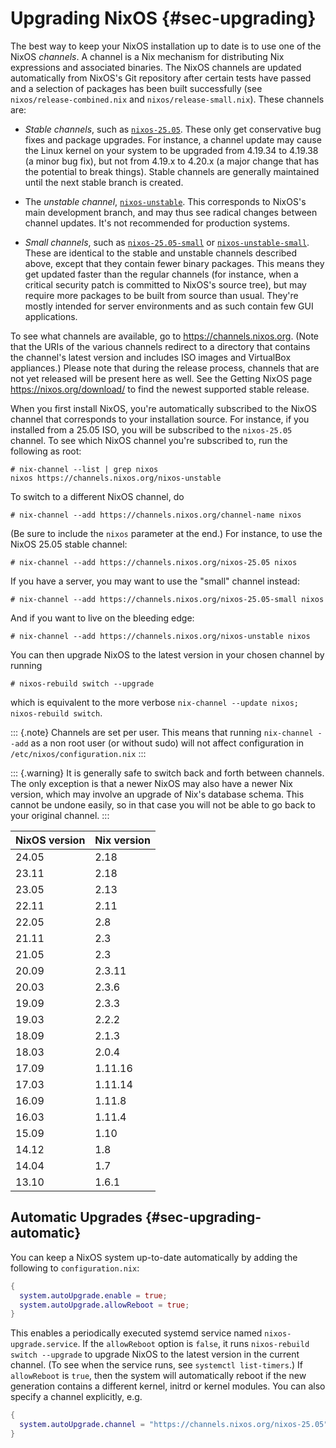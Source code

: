 # Upgrading NixOS {#sec-upgrading}

The best way to keep your NixOS installation up to date is to use one of
the NixOS *channels*. A channel is a Nix mechanism for distributing Nix
expressions and associated binaries. The NixOS channels are updated
automatically from NixOS's Git repository after certain tests have
passed and a selection of packages has been built successfully
(see `nixos/release-combined.nix` and `nixos/release-small.nix`).
These channels are:

-   *Stable channels*, such as [`nixos-25.05`](https://channels.nixos.org/nixos-25.05).
    These only get conservative bug fixes and package upgrades. For
    instance, a channel update may cause the Linux kernel on your system
    to be upgraded from 4.19.34 to 4.19.38 (a minor bug fix), but not
    from 4.19.x to 4.20.x (a major change that has the potential to break things).
    Stable channels are generally maintained until the next stable
    branch is created.

-   The *unstable channel*, [`nixos-unstable`](https://channels.nixos.org/nixos-unstable).
    This corresponds to NixOS's main development branch, and may thus see
    radical changes between channel updates. It's not recommended for
    production systems.

-   *Small channels*, such as [`nixos-25.05-small`](https://channels.nixos.org/nixos-25.05-small)
    or [`nixos-unstable-small`](https://channels.nixos.org/nixos-unstable-small).
    These are identical to the stable and unstable channels described above,
    except that they contain fewer binary packages. This means they get updated
    faster than the regular channels (for instance, when a critical security patch
    is committed to NixOS's source tree), but may require more packages to be
    built from source than usual. They're mostly intended for server environments
    and as such contain few GUI applications.

To see what channels are available, go to <https://channels.nixos.org>.
(Note that the URIs of the various channels redirect to a directory that
contains the channel's latest version and includes ISO images and
VirtualBox appliances.) Please note that during the release process,
channels that are not yet released will be present here as well. See the
Getting NixOS page <https://nixos.org/download/> to find the newest
supported stable release.

When you first install NixOS, you're automatically subscribed to the
NixOS channel that corresponds to your installation source. For
instance, if you installed from a 25.05 ISO, you will be subscribed to
the `nixos-25.05` channel. To see which NixOS channel you're subscribed
to, run the following as root:

```ShellSession
# nix-channel --list | grep nixos
nixos https://channels.nixos.org/nixos-unstable
```

To switch to a different NixOS channel, do

```ShellSession
# nix-channel --add https://channels.nixos.org/channel-name nixos
```

(Be sure to include the `nixos` parameter at the end.) For instance, to
use the NixOS 25.05 stable channel:

```ShellSession
# nix-channel --add https://channels.nixos.org/nixos-25.05 nixos
```

If you have a server, you may want to use the "small" channel instead:

```ShellSession
# nix-channel --add https://channels.nixos.org/nixos-25.05-small nixos
```

And if you want to live on the bleeding edge:

```ShellSession
# nix-channel --add https://channels.nixos.org/nixos-unstable nixos
```

You can then upgrade NixOS to the latest version in your chosen channel
by running

```ShellSession
# nixos-rebuild switch --upgrade
```

which is equivalent to the more verbose `nix-channel --update nixos; nixos-rebuild switch`.

::: {.note}
Channels are set per user. This means that running `nix-channel --add`
as a non root user (or without sudo) will not affect
configuration in `/etc/nixos/configuration.nix`
:::

::: {.warning}
It is generally safe to switch back and forth between channels. The only
exception is that a newer NixOS may also have a newer Nix version, which
may involve an upgrade of Nix's database schema. This cannot be undone
easily, so in that case you will not be able to go back to your original
channel.
:::

|  NixOS version  |  Nix version  |
| --------------- | ------------- |
|      24.05      |    2.18       |
|      23.11      |    2.18       |
|      23.05      |    2.13       |
|      22.11      |    2.11       |
|      22.05      |    2.8        |
|      21.11      |    2.3        |
|      21.05      |    2.3        |
|      20.09      |    2.3.11     |
|      20.03      |    2.3.6      |
|      19.09      |    2.3.3      |
|      19.03      |    2.2.2      |
|      18.09      |    2.1.3      |
|      18.03      |    2.0.4      |
|      17.09      |    1.11.16    |
|      17.03      |    1.11.14    |
|      16.09      |    1.11.8     |
|      16.03      |    1.11.4     |
|      15.09      |    1.10       |
|      14.12      |    1.8        |
|      14.04      |    1.7        |
|      13.10      |    1.6.1      |

## Automatic Upgrades {#sec-upgrading-automatic}

You can keep a NixOS system up-to-date automatically by adding the
following to `configuration.nix`:

```nix
{
  system.autoUpgrade.enable = true;
  system.autoUpgrade.allowReboot = true;
}
```

This enables a periodically executed systemd service named
`nixos-upgrade.service`. If the `allowReboot` option is `false`, it runs
`nixos-rebuild switch --upgrade` to upgrade NixOS to the latest version
in the current channel. (To see when the service runs, see `systemctl list-timers`.)
If `allowReboot` is `true`, then the system will automatically reboot if
the new generation contains a different kernel, initrd or kernel
modules. You can also specify a channel explicitly, e.g.

```nix
{
  system.autoUpgrade.channel = "https://channels.nixos.org/nixos-25.05";
}
```
